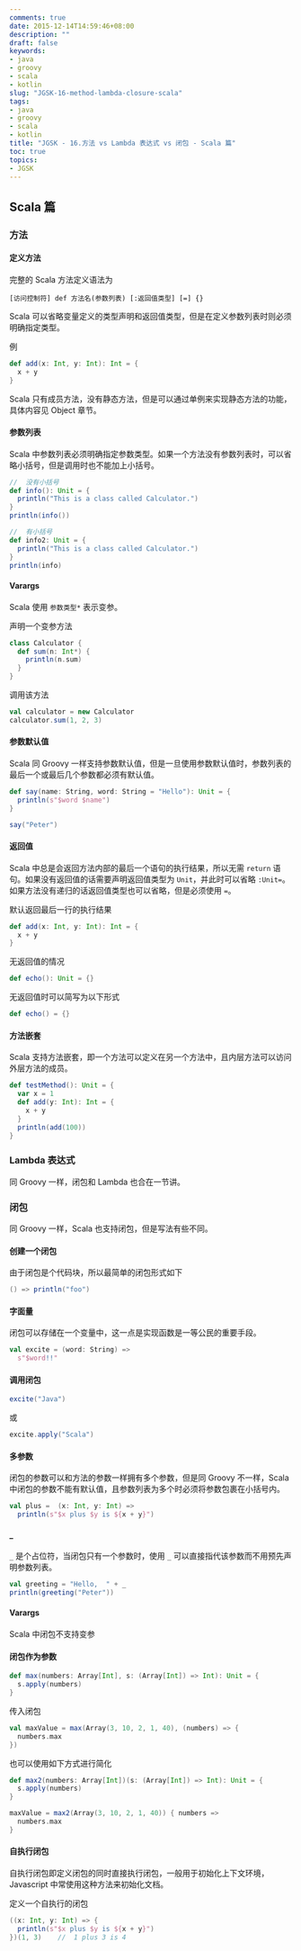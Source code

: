 ```yaml
---
comments: true
date: 2015-12-14T14:59:46+08:00
description: ""
draft: false
keywords:
- java
- groovy
- scala
- kotlin
slug: "JGSK-16-method-lambda-closure-scala"
tags:
- java
- groovy
- scala
- kotlin
title: "JGSK - 16.方法 vs Lambda 表达式 vs 闭包 - Scala 篇"
toc: true
topics:
- JGSK
---
```


## Scala 篇

### 方法

#### 定义方法

完整的 Scala 方法定义语法为

<!--more-->

``` 
[访问控制符] def 方法名(参数列表) [:返回值类型] [=] {}
```

Scala 可以省略变量定义的类型声明和返回值类型，但是在定义参数列表时则必须明确指定类型。

例

```scala
def add(x: Int, y: Int): Int = {
  x + y
}
```

Scala 只有成员方法，没有静态方法，但是可以通过单例来实现静态方法的功能，具体内容见 Object 章节。

#### 参数列表

Scala 中参数列表必须明确指定参数类型。如果一个方法没有参数列表时，可以省略小括号，但是调用时也不能加上小括号。

```scala
//  没有小括号
def info(): Unit = {
  println("This is a class called Calculator.")
}
println(info())

//  有小括号
def info2: Unit = {
  println("This is a class called Calculator.")
}
println(info)
```


#### Varargs

Scala 使用 `参数类型*` 表示变参。

声明一个变参方法

```scala
class Calculator {
  def sum(n: Int*) {
    println(n.sum)
  }
}
```

调用该方法

```scala
val calculator = new Calculator
calculator.sum(1, 2, 3)
```

#### 参数默认值

Scala 同 Groovy 一样支持参数默认值，但是一旦使用参数默认值时，参数列表的最后一个或最后几个参数都必须有默认值。

```scala
def say(name: String, word: String = "Hello"): Unit = {
  println(s"$word $name")
}

say("Peter")
```

#### 返回值

Scala 中总是会返回方法内部的最后一个语句的执行结果，所以无需 `return` 语句。如果没有返回值的话需要声明返回值类型为 `Unit`，并此时可以省略 `:Unit=`。如果方法没有递归的话返回值类型也可以省略，但是必须使用 `=`。

默认返回最后一行的执行结果

```scala
def add(x: Int, y: Int): Int = {
  x + y
}
```

无返回值的情况

```scala
def echo(): Unit = {}
```

无返回值时可以简写为以下形式

```scala
def echo() = {}
```

#### 方法嵌套

Scala 支持方法嵌套，即一个方法可以定义在另一个方法中，且内层方法可以访问外层方法的成员。

```scala
def testMethod(): Unit = {
  var x = 1
  def add(y: Int): Int = {
    x + y
  }
  println(add(100))
}
```

### Lambda 表达式

同 Groovy 一样，闭包和 Lambda 也合在一节讲。

### 闭包

同 Groovy 一样，Scala 也支持闭包，但是写法有些不同。

#### 创建一个闭包

由于闭包是个代码块，所以最简单的闭包形式如下

```scala
() => println("foo")
```

#### 字面量

闭包可以存储在一个变量中，这一点是实现函数是一等公民的重要手段。

```scala
val excite = (word: String) =>
  s"$word!!"
```

#### 调用闭包

```scala
excite("Java")
```

或

```scala
excite.apply("Scala")
```

#### 多参数

闭包的参数可以和方法的参数一样拥有多个参数，但是同 Groovy 不一样，Scala 中闭包的参数不能有默认值，且参数列表为多个时必须将参数包裹在小括号内。

```scala
val plus =  (x: Int, y: Int) =>
  println(s"$x plus $y is ${x + y}")
```

#### _

`_` 是个占位符，当闭包只有一个参数时，使用 `_` 可以直接指代该参数而不用预先声明参数列表。

```scala
val greeting = "Hello,  " + _
println(greeting("Peter"))
```


#### Varargs

Scala 中闭包不支持变参


#### 闭包作为参数

```scala
def max(numbers: Array[Int], s: (Array[Int]) => Int): Unit = {
  s.apply(numbers)
}
```

传入闭包

```scala
val maxValue = max(Array(3, 10, 2, 1, 40), (numbers) => {
  numbers.max
})
```

也可以使用如下方式进行简化

```scala
def max2(numbers: Array[Int])(s: (Array[Int]) => Int): Unit = {
  s.apply(numbers)
}

maxValue = max2(Array(3, 10, 2, 1, 40)) { numbers =>
  numbers.max
}
```

#### 自执行闭包

自执行闭包即定义闭包的同时直接执行闭包，一般用于初始化上下文环境，Javascript 中常使用这种方法来初始化文档。

定义一个自执行的闭包

```scala
((x: Int, y: Int) => {
  println(s"$x plus $y is ${x + y}")
})(1, 3)    //  1 plus 3 is 4
```



